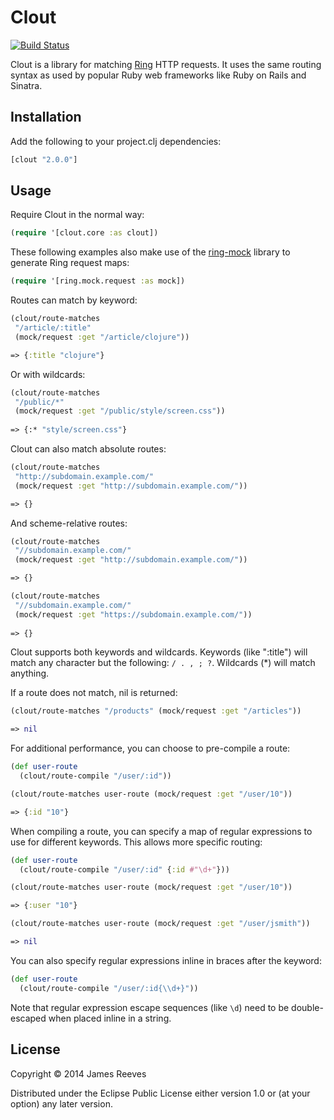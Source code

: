 # Clout

[![Build Status](https://travis-ci.org/weavejester/clout.svg?branch=master)](https://travis-ci.org/weavejester/clout)

Clout is a library for matching [Ring][1] HTTP requests. It uses the same
routing syntax as used by popular Ruby web frameworks like Ruby on Rails and
Sinatra.

[1]: https://github.com/ring-clojure/ring

## Installation

Add the following to your project.clj dependencies:

```clj
[clout "2.0.0"]
```

## Usage

Require Clout in the normal way:

```clj
(require '[clout.core :as clout])
```

These following examples also make use of the [ring-mock][2] library
to generate Ring request maps:

[2]: https://github.com/weavejester/ring-mock

```clj
(require '[ring.mock.request :as mock])
```

Routes can match by keyword:

```clj
(clout/route-matches
 "/article/:title"
 (mock/request :get "/article/clojure"))

=> {:title "clojure"}
```

Or with wildcards:

```clj
(clout/route-matches
 "/public/*"
 (mock/request :get "/public/style/screen.css"))
 
=> {:* "style/screen.css"}
```

Clout can also match absolute routes:

```clj
(clout/route-matches
 "http://subdomain.example.com/"
 (mock/request :get "http://subdomain.example.com/"))

=> {}
```
And scheme-relative routes:

```clj
(clout/route-matches
 "//subdomain.example.com/"
 (mock/request :get "http://subdomain.example.com/"))

=> {}

(clout/route-matches
 "//subdomain.example.com/"
 (mock/request :get "https://subdomain.example.com/"))
 
=> {}
```

Clout supports both keywords and wildcards. Keywords (like ":title") will
match any character but the following: `/ . , ; ?`. Wildcards (*) will match
anything.

If a route does not match, nil is returned:

```clj
(clout/route-matches "/products" (mock/request :get "/articles"))

=> nil
```

For additional performance, you can choose to pre-compile a route:

```clj
(def user-route
  (clout/route-compile "/user/:id"))

(clout/route-matches user-route (mock/request :get "/user/10"))

=> {:id "10"}
```

When compiling a route, you can specify a map of regular expressions to use
for different keywords. This allows more specific routing:

```clj
(def user-route
  (clout/route-compile "/user/:id" {:id #"\d+"}))

(clout/route-matches user-route (mock/request :get "/user/10"))

=> {:user "10"}

(clout/route-matches user-route (mock/request :get "/user/jsmith"))

=> nil
```

You can also specify regular expressions inline in braces after the
keyword:

```clj
(def user-route
  (clout/route-compile "/user/:id{\\d+}"))
```

Note that regular expression escape sequences (like `\d`) need to be
double-escaped when placed inline in a string.

## License

Copyright © 2014 James Reeves

Distributed under the Eclipse Public License either version 1.0 or (at
your option) any later version.
